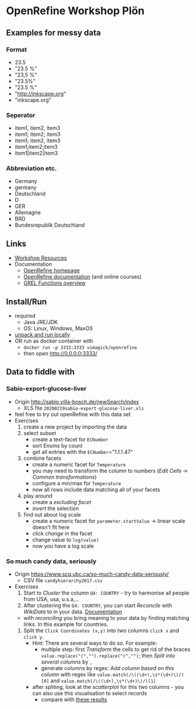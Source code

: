 # OpenRefine Workshop Plön

## Examples for messy data

### Format
- 23.5
- "23.5 %"
- "23,5 %"
- "23.5%"
- "23.5 %"
- "http://inkscape.org"
- "inkscape.org"

### Seperator
- item1, item2, item3
- item1; item2; item3
- item1; item2, item3
- item1;item2;item3
- item1|item2|item3

### Abbreviation etc.
- Germany
- germany
- Deutschland
- D
- GER
- Allemagne
- BRD
- Bundesrepublik Deutschland

## Links
- [Workshop Resources](https://github.com/BradleyScrim/workshop-ploen2020/tree/master/openrefine)
- Documentation
  - [OpenRefine homepage](https://openrefine.org/)
  - [OpenRefine documentation](https://openrefine.org/documentation.html) (and online courses)
  - [GREL Functions overview](https://github.com/OpenRefine/OpenRefine/wiki/GREL-Functions)

## Install/Run
- required
  - Java JRE/JDK
  - OS: Linux, Windows, MaxOS
- [unpack and run locally](https://openrefine.org/download.html)
- OR run as docker container with
  - `docker run -p 3333:3333 vimagick/openrefine`
  - then open http://0.0.0.0:3333/

## Data to fiddle with

### Sabio-export-glucose-liver
- Origin http://sabio.villa-bosch.de/newSearch/index
  - XLS file `20200219sabio-export-glucose-liver.xls`
- feel free to try out openRefine with this data set
- Exercises
  1. create a new project by importing the data
  1. select subset
     - create a text-facet for `ECNumber`
     - sort Enums by count
     - get all entries with the `ECNumber`="1.1.1.47"
  1. combine facets
     - create a numeric facet for `Temperature`
     - you may need to transform the column to numbers (*Edit Cells → Common transformations*)
     - configure a min/max for `Temperature`
     - now all rows include data matching all of your facets
  1. play around
     - create a *excluding facet*
     - *invert* the selection
  1. find out about log scale
     - create a numeric facet for `parameter.startValue` → linear scale doesn't fit here
     - click *change* in the facet
     - change value to `log(value)`
     - now you have a log scale


### So much candy data, seriously
- Origin https://www.scq.ubc.ca/so-much-candy-data-seriously/
  - CSV file `candyhierarchy2017.csv`
- Exercises
  1. Start to *Cluster* the column `Q4: COUNTRY` - try to harmonise all people from USA, usa, u.s.a,…
  1. After clustering the `Q4: COUNTRY`, you can start *Reconcile* with *WikiData* to  in your data. [Documentation](https://github.com/OpenRefine/OpenRefine/wiki/Reconciliation)
    - with *reconciling* you bring meaning to your data by finding matching links. In this example for countries.
  1. Split the `Click Coordinates (x,y)` into two columns `click x` and `click y`.
     - Hint: There are several ways to do so. For example:
       - multiple step: first *Transform* the cells to get rid of the braces `value.replace("(","").replace(")","")`; then *Split into several columns* by `,`
       - generate columns by regex: *Add column based on this column* with regex like `value.match(/\((\d+),\s*(\d+)\)/)[0]` and `value.match(/\((\d+),\s*(\d+)\)/)[1]`
     - after spliting, look at the *scatterplot* for this two columns - you can also use this visualisation to select records
       - compare with [these results](https://github.com/riinuots/candihierarchy)

